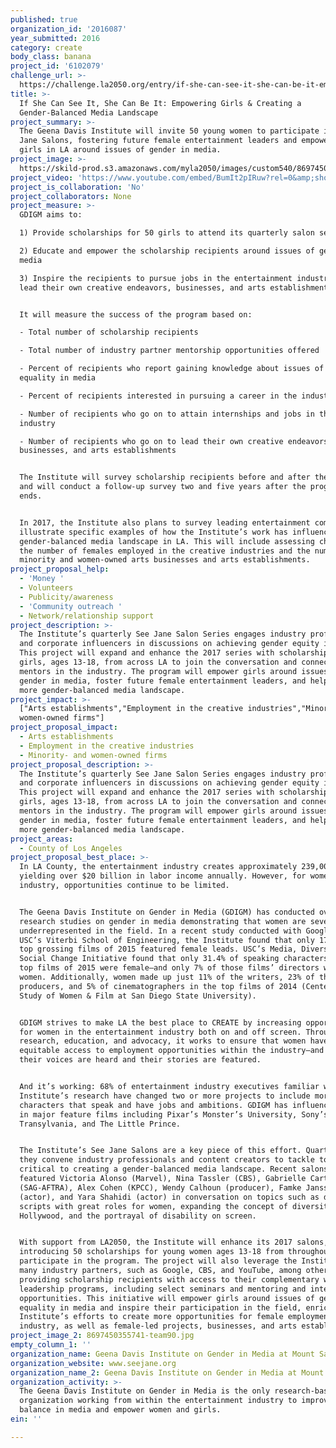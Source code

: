 ```yaml
---
published: true
organization_id: '2016087'
year_submitted: 2016
category: create
body_class: banana
project_id: '6102079'
challenge_url: >-
  https://challenge.la2050.org/entry/if-she-can-see-it-she-can-be-it-empowering-girls-creating-a-gender-balanced-media-landscape
title: >-
  If She Can See It, She Can Be It: Empowering Girls & Creating a
  Gender-Balanced Media Landscape 
project_summary: >-
  The Geena Davis Institute will invite 50 young women to participate in its See
  Jane Salons, fostering future female entertainment leaders and empowering
  girls in LA around issues of gender in media.
project_image: >-
  https://skild-prod.s3.amazonaws.com/myla2050/images/custom540/8697450355741-team90.jpg
project_video: 'https://www.youtube.com/embed/BumIt2pIRuw?rel=0&amp;showinfo=0'
project_is_collaboration: 'No'
project_collaborators: None
project_measure: >-
  GDIGM aims to:

  1) Provide scholarships for 50 girls to attend its quarterly salon series

  2) Educate and empower the scholarship recipients around issues of gender in
  media

  3) Inspire the recipients to pursue jobs in the entertainment industry and to
  lead their own creative endeavors, businesses, and arts establishments


  It will measure the success of the program based on: 

  - Total number of scholarship recipients 

  - Total number of industry partner mentorship opportunities offered

  - Percent of recipients who report gaining knowledge about issues of gender
  equality in media 

  - Percent of recipients interested in pursuing a career in the industry 

  - Number of recipients who go on to attain internships and jobs in the
  industry 

  - Number of recipients who go on to lead their own creative endeavors,
  businesses, and arts establishments


  The Institute will survey scholarship recipients before and after the program,
  and will conduct a follow-up survey two and five years after the program
  ends.  


  In 2017, the Institute also plans to survey leading entertainment companies to
  illustrate specific examples of how the Institute’s work has influenced a more
  gender-balanced media landscape in LA. This will include assessing changes in
  the number of females employed in the creative industries and the number of
  minority and women-owned arts businesses and arts establishments.
project_proposal_help:
  - 'Money '
  - Volunteers
  - Publicity/awareness
  - 'Community outreach '
  - Network/relationship support
project_description: >-
  The Institute’s quarterly See Jane Salon Series engages industry professionals
  and corporate influencers in discussions on achieving gender equity in media.
  This project will expand and enhance the 2017 series with scholarships for 50
  girls, ages 13-18, from across LA to join the conversation and connect with
  mentors in the industry. The program will empower girls around issues of
  gender in media, foster future female entertainment leaders, and help create a
  more gender-balanced media landscape.
project_impact: >-
  ["Arts establishments","Employment in the creative industries","Minority- and
  women-owned firms"]
project_proposal_impact:
  - Arts establishments
  - Employment in the creative industries
  - Minority- and women-owned firms
project_proposal_description: >-
  The Institute’s quarterly See Jane Salon Series engages industry professionals
  and corporate influencers in discussions on achieving gender equity in media.
  This project will expand and enhance the 2017 series with scholarships for 50
  girls, ages 13-18, from across LA to join the conversation and connect with
  mentors in the industry. The program will empower girls around issues of
  gender in media, foster future female entertainment leaders, and help create a
  more gender-balanced media landscape.
project_areas:
  - County of Los Angeles
project_proposal_best_place: >-
  In LA County, the entertainment industry creates approximately 239,000 jobs
  yielding over $20 billion in labor income annually. However, for women in the
  industry, opportunities continue to be limited. 


  The Geena Davis Institute on Gender in Media (GDIGM) has conducted over 25
  research studies on gender in media demonstrating that women are severely
  underrepresented in the field. In a recent study conducted with Google and
  USC’s Viterbi School of Engineering, the Institute found that only 17% of the
  top grossing films of 2015 featured female leads. USC’s Media, Diversity and
  Social Change Initiative found that only 31.4% of speaking characters in the
  top films of 2015 were female—and only 7% of those films’ directors were
  women. Additionally, women made up just 11% of the writers, 23% of the
  producers, and 5% of cinematographers in the top films of 2014 (Center for the
  Study of Women & Film at San Diego State University).


  GDIGM strives to make LA the best place to CREATE by increasing opportunities
  for women in the entertainment industry both on and off screen. Through
  research, education, and advocacy, it works to ensure that women have
  equitable access to employment opportunities within the industry—and that
  their voices are heard and their stories are featured.


  And it’s working: 68% of entertainment industry executives familiar with the
  Institute’s research have changed two or more projects to include more female
  characters that speak and have jobs and ambitions. GDIGM has influenced change
  in major feature films including Pixar’s Monster’s University, Sony’s Hotel
  Transylvania, and The Little Prince. 


  The Institute’s See Jane Salons are a key piece of this effort. Quarterly,
  they convene industry professionals and content creators to tackle topics
  critical to creating a gender-balanced media landscape. Recent salons have
  featured Victoria Alonso (Marvel), Nina Tassler (CBS), Gabrielle Carteris
  (SAG-AFTRA), Alex Cohen (KPCC), Wendy Calhoun (producer), Famke Janssen
  (actor), and Yara Shahidi (actor) in conversation on topics such as developing
  scripts with great roles for women, expanding the concept of diversity in
  Hollywood, and the portrayal of disability on screen.


  With support from LA2050, the Institute will enhance its 2017 salons,
  introducing 50 scholarships for young women ages 13-18 from throughout LA to
  participate in the program. The project will also leverage the Institute’s
  many industry partners, such as Google, CBS, and YouTube, among others, by
  providing scholarship recipients with access to their complementary women’s
  leadership programs, including select seminars and mentoring and internship
  opportunities. This initiative will empower girls around issues of gender
  equality in media and inspire their participation in the field, enriching the
  Institute’s efforts to create more opportunities for female employment in the
  industry, as well as female-led projects, businesses, and arts establishments.
project_image_2: 8697450355741-team90.jpg
empty_column_1: ''
organization_name: Geena Davis Institute on Gender in Media at Mount Saint Mary’s University
organization_website: www.seejane.org
organization_name_2: Geena Davis Institute on Gender in Media at Mount Saint Mary’s University
organization_activity: >-
  The Geena Davis Institute on Gender in Media is the only research-based
  organization working from within the entertainment industry to improve gender
  balance in media and empower women and girls.
ein: ''

---
```

